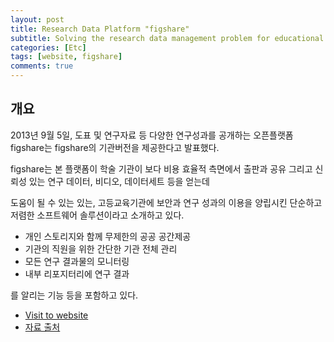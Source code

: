 ```yaml
---
layout: post
title: Research Data Platform "figshare"
subtitle: Solving the research data management problem for educational research institutions.
categories: [Etc]
tags: [website, figshare]
comments: true
---
```


## 개요

2013년 9월 5일, 도표 및 연구자료 등 다양한 연구성과를 공개하는 오픈플랫폼 figshare는 figshare의 기관버전을 제공한다고 발표했다.

figshare는 본 플랫폼이 학술 기관이 보다 비용 효율적 측면에서 출판과 공유 그리고 신뢰성 있는 연구 데이터, 비디오, 데이터세트 등을 얻는데 

도움이 될 수 있는 있는, 고등교육기관에 보안과 연구 성과의 이용을 양립시킨 단순하고 저렴한 소프트웨어 솔루션이라고 소개하고 있다.

  - 개인 스토리지와 함께 무제한의 공공 공간제공 
  - 기관의 직원을 위한 간단한 기관 전체 관리 
  - 모든 연구 결과물의 모니터링 
  - 내부 리포지터리에 연구 결과

를 알리는 기능 등을 포함하고 있다.

  * [Visit to website](https://figshare.com/)
  * [자료 출처](https://scienceon.kisti.re.kr/srch/selectPORSrchTrend.do?cn=IWT201309035) 

